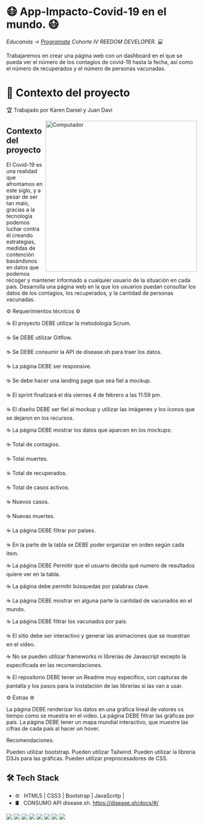 <h1>😷  App-Impacto-Covid-19 en el mundo. 😷</h1>


<p><em> Educamás -> <a href="https://educamas.com.co/">Programate</a> Cohorte IV REEDOM DEVELOPER. 💻 </br>
</em></p>


Trabajaremos en crear una página web con un dashboard en el que se pueda ver el número de los contagios de covid-19 hasta la fecha, así como el número de recuperados y el número de personas vacunadas.

<h1>📌 Contexto del proyecto</h1>
<p>🏆 Trabajado por Karen Daniel y Juan Davi</p>

<img src="https://raw.githubusercontent.com/MicaelliMedeiros/micaellimedeiros/master/image/computer-illustration.png" min-width="400px" max-width="400px" width="400px" align="right" alt="Computador">

<h2>Contexto del proyecto</h2>

El Covid-19 es una realidad que afrontamos en este siglo, y a pesar de ser tan malo, gracias a la tecnología podemos luchar contra él creando estrategias, medidas de contención basándonos en datos que podemos recoger y mantener informado a cualquier usuario de la situación en cada país. Desarrolla una página web en la que los usuarios puedan consultar los datos de los contagios, los recuperados, y la cantidad de personas vacunadas.

⚙️ Requerimientos técnicos ⚙️

☕  El proyecto DEBE utilizar la metodología Scrum.

☕  Se DEBE utilizar Gitflow.

☕  Se DEBE consumir la API de disease.sh para traer los datos.

☕  La página DEBE ser responsive.

☕  Se debe hacer una landing page que sea fiel a mockup.

☕  El sprint finalizará el día viernes 4 de febrero a las 11:59 pm.

☕  El diseño DEBE ser fiel al mockup y utilizar las imágenes y los íconos que se dejaron en los recursos.

☕  La página DEBE mostrar los datos que aparcen en los mockups:

☕  Total de contagios.

☕  Total muertes.

☕  Total de recuperados.

☕  Total de casos activos.

☕  Nuevos casos.

☕  Nuevas muertes.

☕  La página DEBE filtrar por países.

☕  En la parte de la tabla se DEBE poder organizar en orden según cada item.

☕  La página DEBE Permitir que el usuario decida qué numero de resultados quiere ver en la tabla.

☕  La página debe permitir búsquedas por palabras clave.

☕  La página DEBE mostrar en alguna parte la cantidad de vacunados en el mundo.

☕  La página DEBE filtrar los vacunados por país.

☕  El sitio debe ser interactivo y generar las animaciones que se muestran en el video.

☕  No se pueden utilizar frameworks ni librerías de Javascript excepto la especificada en las recomendaciones.

☕  El repositorio DEBE tener un Readme muy específico, con capturas de pantalla y los pasos para la instalación de las librerías si las van a usar.



⚙️ Extras ⚙️

La página DEBE renderizar los datos en una gráfica lineal de valores vs tiempo como se muestra en el video.
La página DEBE filtrar las gráficas por país.
La página DEBE tener un mapa mundial interactivo, que muestre las cifras de cada país al hacer un hover.
​

Recomendaciones.

Pueden utilizar bootstrap.
Pueden utilizar Tailwind.
Pueden utilizar la librería D3Js para las gráficas.
Pueden utilizar preprocesadores de CSS.
​

<h2>🛠 Tech Stack</h2>

- 🌐 &nbsp; HTML5 | CSS3 | Bootstrap | JavaScritp |
- 🛢 &nbsp; CONSUMO API  disease.sh. https://disease.sh/docs/#/



<img src="https://github.com/JDQN/App-Impacto-Covid-19/blob/dev/vistas/vista1.png">


<img src="https://github.com/JDQN/App-Impacto-Covid-19/blob/dev/vistas/vista2.png">


<img src="https://github.com/JDQN/App-Impacto-Covid-19/blob/dev/vistas/vista3.png">


<img src="https://github.com/JDQN/App-Impacto-Covid-19/blob/dev/vistas/vista4.png">


<img src="https://github.com/JDQN/App-Impacto-Covid-19/blob/dev/vistas/vista5.png">


<img src="https://github.com/JDQN/App-Impacto-Covid-19/blob/dev/vistas/vista6.png">


<img src="https://github.com/JDQN/App-Impacto-Covid-19/blob/dev/vistas/vista7.png">


<img src="https://github.com/JDQN/App-Impacto-Covid-19/blob/dev/vistas/vista8.png">



